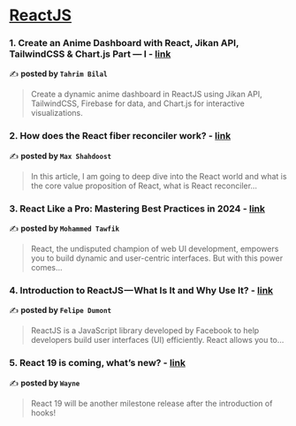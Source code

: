 
<h1><a href=https://medium.com/tag/reactjs/recommended target="_blank" rel="noopener noreferrer">ReactJS</a></h1>
<h3>1. Create an Anime Dashboard with React, Jikan API, TailwindCSS & Chart.js Part — I - <a href="https://medium.com/@tarimbilal4/build-a-stunning-anime-dashboard-with-reactjs-using-jikan-api-tailwindcss-firebase-and-chart-js-a2750437f903" target="_blank" rel="noopener noreferrer">link</a></h3>

✍️ **posted by `Tahrim Bilal`**

<blockquote>Create a dynamic anime dashboard in ReactJS using Jikan API, TailwindCSS, Firebase for data, and Chart.js for interactive visualizations.</blockquote>

<h3>2. How does the React fiber reconciler work? - <a href="https://medium.com/@maxtsh/how-does-the-react-fiber-reconciler-work-77c3650127da" target="_blank" rel="noopener noreferrer">link</a></h3>

✍️ **posted by `Max Shahdoost`**

<blockquote>In this article, I am going to deep dive into the React world and what is the core value proposition of React, what is React reconciler…</blockquote>

<h3>3. React Like a Pro: Mastering Best Practices in 2024 - <a href="https://medium.com/@apicraft/react-like-a-pro-mastering-best-practices-in-2024-8f9eaad4fa25" target="_blank" rel="noopener noreferrer">link</a></h3>

✍️ **posted by `Mohammed Tawfik`**

<blockquote>React, the undisputed champion of web UI development, empowers you to build dynamic and user-centric interfaces. But with this power comes…</blockquote>

<h3>4. Introduction to ReactJS — What Is It and Why Use It? - <a href="https://medium.com/@ofelipedbr/introduction-to-reactjs-what-is-it-and-why-use-it-015ebaac745a" target="_blank" rel="noopener noreferrer">link</a></h3>

✍️ **posted by `Felipe Dumont`**

<blockquote>ReactJS is a JavaScript library developed by Facebook to help developers build user interfaces (UI) efficiently. React allows you to…</blockquote>

<h3>5. React 19 is coming, what’s new? - <a href="https://medium.com/stackademic/react-19-is-coming-whats-new-79e2d4b948e4" target="_blank" rel="noopener noreferrer">link</a></h3>

✍️ **posted by `Wayne`**

<blockquote>React 19 will be another milestone release after the introduction of hooks!</blockquote>

